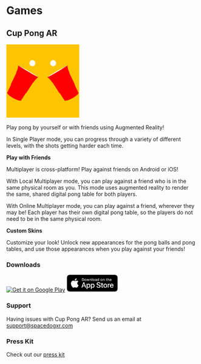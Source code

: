 # Games

## Cup Pong AR

![](/192_192_cup_pong_logo.png)

Play pong by yourself or with friends using Augmented Reality!

In Single Player mode, you can progress through a variety of different levels, with the shots getting harder each time. 

<b>Play with Friends</b>


Multiplayer is cross-platform! Play against friends on Android or iOS!

With Local Multiplayer mode, you can play against a friend who is in the same physical room as you. This mode uses augmented reality to render the same, shared digital pong table for both players.

With Online Multiplayer mode, you can play against a friend, wherever they may be! Each player has their own digital pong table, so the players do not need to be in the same physical room.

<b> Custom Skins </b>

Customize your look! Unlock new appearances for the pong balls and pong tables, and use those appearances when you play against your friends!

### Downloads
<a href='https://play.google.com/store/apps/details?id=com.spaceDogXR.cupPongARTest&hl=en_US&pcampaignid=pcampaignidMKT-Other-global-all-co-prtnr-py-PartBadge-Mar2515-1'><img alt='Get it on Google Play' src='https://play.google.com/intl/en_us/badges/static/images/badges/en_badge_web_generic.png' height="60"/></a>
<a href='https://apps.apple.com/us/app/id1524156287'><img src="/Download_on_the_App_Store_Badge_US-UK_RGB_blk_092917.svg" alt="Download on the App Store" height="45"/></a>

### Support

Having issues with Cup Pong AR? Send us an email at [support@spacedogxr.com](mailto:support@spacedogxr.com)


### Press Kit

Check out our [press kit](presskit.md)

